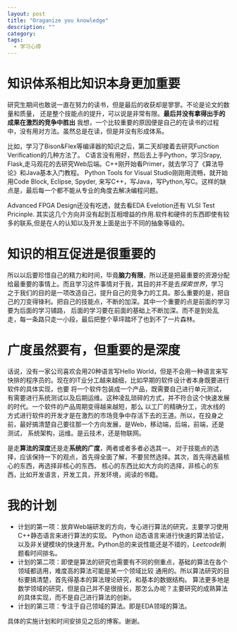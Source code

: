```yaml
---
layout: post
title: "Oraganize you knowledge"
description: ""
category: 
tags: 
  - 学习心得
---
```


# 知识体系相比知识本身更加重要  
研究生期间也敢说一直在努力的读书，但是最后的收获却是寥寥。不论是论文的数量和质量，
还是整个技能点的提升，可以说是非常有限。**最后并没有拿得出手的成果在激烈的竞争中胜出**
我想，一个比较重要的原因便是自己的在读书的过程中，没有用对方法。虽然总是在读，但是并没有形成体系。  

比如，学习了Bison&Flex等编译器的知识之后，第二天却接着去研究Function Verification的几种方法了。
C语言没有用好，然后去上手Python，学习Srapy, Flask,走马观花的去研究Web后端。C++刚开始看Primer，就去学习了《算法导论》和Java基本入门教程。
Python Tools for Visual Studio刚刚用流畅，就开始用Code Block, Eclipse, Spyder,
来写C++，写Java，写Python,写C。这样的缺点是，最后每一个都不能从专业的角度去解决编程问题。 

Advanced FPGA Design还没有吃透，就去看EDA Evelotion还有 VLSI Test Pricinple.
其实这几个方向并没有起到互相增益的作用.软件和硬件的东西即使有较多的联系,但是在人的认知以及开发上面是出于不同的抽象等级的。

# 知识的相互促进是很重要的
所以以后要珍惜自己的精力和时间，毕竟**脑力有限**，所以还是把最重要的资源分配给最重要的事情上。而且学习这件事情对于我，其目的并不是去*探索世界*，学习
之于我们的目的是一项改造自己，提升自己的竞争力的工具。那么重要的是，把自己的刀变得锋利。把自己的技能点，不断的加深。其中一个重要的点是前面的学习要为后面的学习铺路，
后面的学习要在前面的基础上不断加深。而不是到处乱走，每一条路只走一小段，最后把整个草坪踏坏了也到不了一片森林。

# 广度虽然要有，但重要的是深度
话说，没有一家公司喜欢会用20种语言写Hello World，但是不会用一种语言来写快排的程序员的。现在的IT业分工越来越细，比如早期的软件设计者本身既要进行软件的具体实现，也要
将一个软件包装成一个产品，既需要自己进行单元测试，有需要进行系统测试以及后期运维。这种凌乱琐碎的方式，并不符合这个快速发展的时代。一个软件的产品周期变得越来越短，那么
以工厂的精确分工，流水线的方式进行软件的开发才是在激烈的市场竞争中存活下去的王道。所以，在投身之前，最好搞清楚自己要往那一个方向发展，是Web，移动端，后端，前端，还是测试，
系统架构，运维。是云技术，还是物联网。  

是走**算法的深度**还是走**系统的广度**，两者或者多者必选其一。
对于技能点的选择，应该保持一下的观点，首先得全面了解，不要贸然选择。其次，首先得选最核心的东西，再选择非核心的东西。
核心的东西比如大方向的选择，非核心的东西，比如开发语言，开发工具，开发环境，阅读的书籍。

# 我的计划
* 计划的第一项：放弃Web端研发的方向，专心进行算法的研究，主要学习使用C++静态语言来进行算法的实现。
Python 动态语言来进行快速的算法验证，以及非关键模块的快速开发。Python总的来说性能还是不错的，*Leetcode*刷题看时间排名。  
* 计划的第二项：即使是算法的研究也需要有不同的侧重点，基础的算法在各个领域都适用，难度高的算法可能是某一个领域比较
通用的。所以算法研究的目标要搞清楚，首先得基本的算法理论研究，和基本的数据结构。
算法更多地是数学领域的研究，但是自己并不是很擅长，那怎么办呢？主要研究的成熟算法的具体实现，而不是自己进行算法的创新。
* 计划的第三项：专注于自己领域的算法。即是EDA领域的算法。

具体的实施计划和时间安排见之后的博客。谢谢。